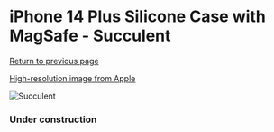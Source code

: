 # iPhone 14 Plus Silicone Case with MagSafe - Succulent

[Return to previous page](/iphone_14)

[High-resolution image from Apple](https://store.storeimages.cdn-apple.com/8756/as-images.apple.com/is/MPTC3?wid=4500&hei=4500&fmt=png)

<div style="width: 384px"><img src="/everysource/MPTC3.png" alt="Succulent"></div>

### Under construction
